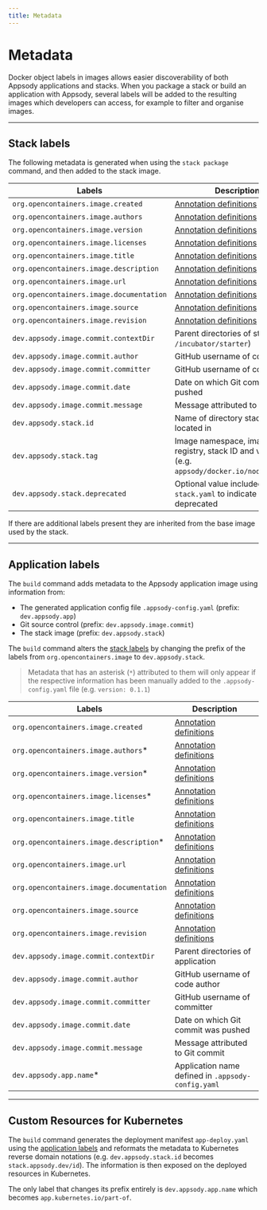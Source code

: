 ```yaml
---
title: Metadata
---
```


# Metadata

Docker object labels in images allows easier discoverability of both Appsody applications and stacks.  When you package a stack or build an application with Appsody, several labels will be added to the resulting images which developers can access, for example to filter and organise images.

---

## Stack labels

The following metadata is generated when using the `stack package` command, and then added to the stack image.

| Labels                                   | Description                                                                                                                  |
|------------------------------------------|------------------------------------------------------------------------------------------------------------------------------|
| `org.opencontainers.image.created`       | [Annotation definitions](https://github.com/opencontainers/image-spec/blob/master/annotations.md#pre-defined-annotation-keys)|
| `org.opencontainers.image.authors`       | [Annotation definitions](https://github.com/opencontainers/image-spec/blob/master/annotations.md#pre-defined-annotation-keys)|
| `org.opencontainers.image.version`       | [Annotation definitions](https://github.com/opencontainers/image-spec/blob/master/annotations.md#pre-defined-annotation-keys)|
| `org.opencontainers.image.licenses`      | [Annotation definitions](https://github.com/opencontainers/image-spec/blob/master/annotations.md#pre-defined-annotation-keys)|
| `org.opencontainers.image.title`         | [Annotation definitions](https://github.com/opencontainers/image-spec/blob/master/annotations.md#pre-defined-annotation-keys)|
| `org.opencontainers.image.description`   | [Annotation definitions](https://github.com/opencontainers/image-spec/blob/master/annotations.md#pre-defined-annotation-keys)|
| `org.opencontainers.image.url`           | [Annotation definitions](https://github.com/opencontainers/image-spec/blob/master/annotations.md#pre-defined-annotation-keys)|
| `org.opencontainers.image.documentation` | [Annotation definitions](https://github.com/opencontainers/image-spec/blob/master/annotations.md#pre-defined-annotation-keys)|
| `org.opencontainers.image.source`        | [Annotation definitions](https://github.com/opencontainers/image-spec/blob/master/annotations.md#pre-defined-annotation-keys)|
| `org.opencontainers.image.revision`      | [Annotation definitions](https://github.com/opencontainers/image-spec/blob/master/annotations.md#pre-defined-annotation-keys)|
| `dev.appsody.image.commit.contextDir`    | Parent directories of stack (e.g. `/incubator/starter`)                                                                      |
| `dev.appsody.image.commit.author`        | GitHub username of code author                                                                                               |
| `dev.appsody.image.commit.committer`     | GitHub username of committer                                                                                                 |
| `dev.appsody.image.commit.date`          | Date on which Git commit was pushed                                                                                          |
| `dev.appsody.image.commit.message`       | Message attributed to Git commit                                                                                             |
| `dev.appsody.stack.id`                   | Name of directory stack is located in                                                                                        |
| `dev.appsody.stack.tag`                  | Image namespace, image registry, stack ID and version (e.g. `appsody/docker.io/nodejs:0.1.1`)                                |
| `dev.appsody.stack.deprecated`           | Optional value included in `stack.yaml` to indicate stack is deprecated                                                      |

If there are additional labels present they are inherited from the base image used by the stack.

---

## Application labels

The `build` command adds metadata to the Appsody application image using information from:

- The generated application config file `.appsody-config.yaml` (prefix: `dev.appsody.app`)
- Git source control (prefix: `dev.appsody.image.commit`)
- The stack image (prefix: `dev.appsody.stack`)

The `build` command alters the [stack labels](#stack-labels) by changing the prefix of the labels from `org.opencontainers.image` to `dev.appsody.stack`.

> Metadata that has an asterisk (`*`) attributed to them will only appear if the respective information has been manually added to the `.appsody-config.yaml` file (e.g. `version: 0.1.1`)

| Labels                                      | Description                                                                                                                  |
|---------------------------------------------|------------------------------------------------------------------------------------------------------------------------------|
| `org.opencontainers.image.created`          | [Annotation definitions](https://github.com/opencontainers/image-spec/blob/master/annotations.md#pre-defined-annotation-keys)|
| `org.opencontainers.image.authors`*         | [Annotation definitions](https://github.com/opencontainers/image-spec/blob/master/annotations.md#pre-defined-annotation-keys)|
| `org.opencontainers.image.version`*         | [Annotation definitions](https://github.com/opencontainers/image-spec/blob/master/annotations.md#pre-defined-annotation-keys)|
| `org.opencontainers.image.licenses`*        | [Annotation definitions](https://github.com/opencontainers/image-spec/blob/master/annotations.md#pre-defined-annotation-keys)|
| `org.opencontainers.image.title`            | [Annotation definitions](https://github.com/opencontainers/image-spec/blob/master/annotations.md#pre-defined-annotation-keys)|
| `org.opencontainers.image.description`*     | [Annotation definitions](https://github.com/opencontainers/image-spec/blob/master/annotations.md#pre-defined-annotation-keys)|
| `org.opencontainers.image.url`              | [Annotation definitions](https://github.com/opencontainers/image-spec/blob/master/annotations.md#pre-defined-annotation-keys)|
| `org.opencontainers.image.documentation`    | [Annotation definitions](https://github.com/opencontainers/image-spec/blob/master/annotations.md#pre-defined-annotation-keys)|
| `org.opencontainers.image.source`           | [Annotation definitions](https://github.com/opencontainers/image-spec/blob/master/annotations.md#pre-defined-annotation-keys)|
| `org.opencontainers.image.revision`         | [Annotation definitions](https://github.com/opencontainers/image-spec/blob/master/annotations.md#pre-defined-annotation-keys)|
| `dev.appsody.image.commit.contextDir`       | Parent directories of application                                                                                            |
| `dev.appsody.image.commit.author`           | GitHub username of code author                                                                                               |
| `dev.appsody.image.commit.committer`        | GitHub username of committer                                                                                                 |
| `dev.appsody.image.commit.date`             | Date on which Git commit was pushed                                                                                          |
| `dev.appsody.image.commit.message`          | Message attributed to Git commit                                                                                             |
| `dev.appsody.app.name`*                     | Application name defined in `.appsody-config.yaml`                                                                           |

---

## Custom Resources for Kubernetes

The `build` command generates the deployment manifest `app-deploy.yaml` using the [application labels](#application-labels) and reformats the metadata to Kubernetes reverse domain notations (e.g. `dev.appsody.stack.id` becomes `stack.appsody.dev/id`).  The information is then exposed on the deployed resources in Kubernetes.

The only label that changes its prefix entirely is `dev.appsody.app.name` which becomes `app.kubernetes.io/part-of`.
